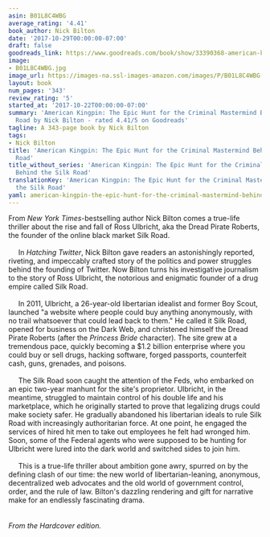 ```yaml
---
asin: B01L8C4WBG
average_rating: '4.41'
book_author: Nick Bilton
date: '2017-10-29T00:00:00-07:00'
draft: false
goodreads_link: https://www.goodreads.com/book/show/33390368-american-kingpin
image:
- B01L8C4WBG.jpg
image_url: https://images-na.ssl-images-amazon.com/images/P/B01L8C4WBG.01._SCLZZZZZZZ.jpg
layout: book
num_pages: '343'
review_rating: '5'
started_at: '2017-10-22T00:00:00-07:00'
summary: 'American Kingpin: The Epic Hunt for the Criminal Mastermind Behind the Silk
  Road by Nick Bilton - rated 4.41/5 on Goodreads'
tagline: A 343-page book by Nick Bilton
tags:
- Nick Bilton
title: 'American Kingpin: The Epic Hunt for the Criminal Mastermind Behind the Silk
  Road'
title_without_series: 'American Kingpin: The Epic Hunt for the Criminal Mastermind
  Behind the Silk Road'
translationKey: 'American Kingpin: The Epic Hunt for the Criminal Mastermind Behind
  the Silk Road'
yaml: american-kingpin-the-epic-hunt-for-the-criminal-mastermind-behind-the-silk-road
---
```


From <i>New York Times</i>-bestselling author Nick Bilton comes a true-life thriller about the rise and fall of Ross Ulbricht, aka the Dread Pirate Roberts, the founder of the online black market Silk Road.<br />  <br />      In <i>Hatching Twitter</i>, Nick Bilton gave readers an astonishingly reported, riveting, and impeccably crafted story of the politics and power struggles behind the founding of Twitter. Now Bilton turns his investigative journalism to the story of Ross Ulbricht, the notorious and enigmatic founder of a drug empire called Silk Road.<br />  <br />      In 2011, Ulbricht, a 26-year-old libertarian idealist and former Boy Scout, launched "a website where people could buy anything anonymously, with no trail whatsoever that could lead back to them." He called it Silk Road, opened for business on the Dark Web, and christened himself the Dread Pirate Roberts (after the <i>Princess Bride</i> character). The site grew at a tremendous pace, quickly becoming a $1.2 billion enterprise where you could buy or sell drugs, hacking software, forged passports, counterfeit cash, guns, grenades, and poisons.<br />  <br />      The Silk Road soon caught the attention of the Feds, who embarked on an epic two-year manhunt for the site's proprietor. Ulbricht, in the meantime, struggled to maintain control of his double life and his marketplace, which he originally started to prove that legalizing drugs could make society safer. He gradually abandoned his libertarian ideals to rule Silk Road with increasingly authoritarian force. At one point, he engaged the services of hired hit men to take out employees he felt had wronged him. Soon, some of the Federal agents who were supposed to be hunting for Ulbricht were lured into the dark world and switched sides to join him.<br />  <br />      This is a true-life thriller about ambition gone awry, spurred on by the defining clash of our time: the new world of libertarian-leaning, anonymous, decentralized web advocates and the old world of government control, order, and the rule of law. Bilton's dazzling rendering and gift for narrative make for an endlessly fascinating drama.<br /><br /><br /><i>From the Hardcover edition.</i>